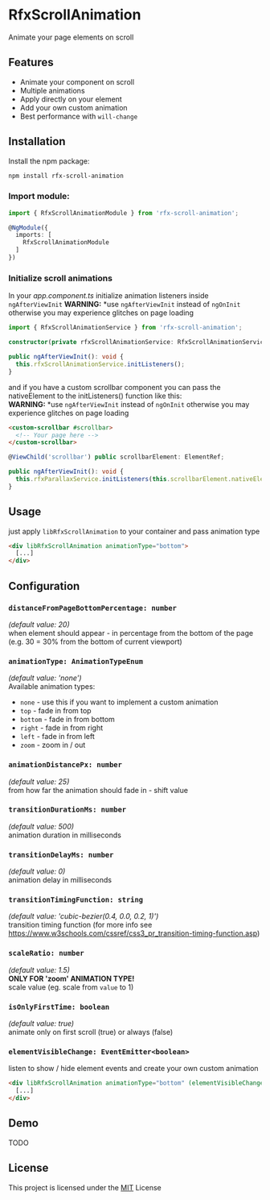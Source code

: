 # RfxScrollAnimation
Animate your page elements on scroll

## Features

- Animate your component on scroll
- Multiple animations
- Apply directly on your element
- Add your own custom animation
- Best performance with `will-change`

## Installation

Install the npm package:
```bash
npm install rfx-scroll-animation
```

### Import module:

```typescript
import { RfxScrollAnimationModule } from 'rfx-scroll-animation';

@NgModule({
  imports: [
    RfxScrollAnimationModule
  ]
})
```

### Initialize scroll animations

In your *app.component.ts* initialize animation listeners inside `ngAfterViewInit`
**WARNING:** *use `ngAfterViewInit` instead of `ngOnInit`
otherwise you may experience glitches on page loading
```typescript
import { RfxScrollAnimationService } from 'rfx-scroll-animation';

constructor(private rfxScrollAnimationService: RfxScrollAnimationService) { }

public ngAfterViewInit(): void {
  this.rfxScrollAnimationService.initListeners();
}
```

and if you have a custom scrollbar component you can pass the nativeElement
to the initListeners() function like this:<br />
**WARNING:** *use `ngAfterViewInit` instead of `ngOnInit`
otherwise you may experience glitches on page loading
```html
<custom-scrollbar #scrollbar>
  <!-- Your page here -->
</custom-scrollbar>
```
```typescript
@ViewChild('scrollbar') public scrollbarElement: ElementRef;

public ngAfterViewInit(): void {
  this.rfxParallaxService.initListeners(this.scrollbarElement.nativeElement);
}
```
## Usage

just apply `libRfxScrollAnimation` to your container and pass animation type
```html
<div libRfxScrollAnimation animationType="bottom">
  [...]
</div>
```

## Configuration

### `distanceFromPageBottomPercentage: number`
*(default value: 20)*<br />
when element should appear - in percentage from the bottom of the page (e.g. 30 = 30% from the bottom of current viewport)

### `animationType: AnimationTypeEnum`
*(default value: 'none')*<br />
Available animation types:
  - `none` - use this if you want to implement a custom animation
  - `top` - fade in from top
  - `bottom` - fade in from bottom
  - `right` - fade in from right
  - `left` - fade in from left
  - `zoom` - zoom in / out

### `animationDistancePx: number`
*(default value: 25)*<br />
from how far the animation should fade in - shift value

### `transitionDurationMs: number`
*(default value: 500)*<br />
animation duration in milliseconds

### `transitionDelayMs: number`
*(default value: 0)*<br />
animation delay in milliseconds

### `transitionTimingFunction: string`
*(default value: 'cubic-bezier(0.4, 0.0, 0.2, 1)')*<br />
transition timing function (for more info see https://www.w3schools.com/cssref/css3_pr_transition-timing-function.asp)

### `scaleRatio: number`
*(default value: 1.5)*<br />
**ONLY FOR 'zoom' ANIMATION TYPE!**<br />
scale value (eg. scale from `value` to 1)

### `isOnlyFirstTime: boolean`
*(default value: true)*<br />
animate only on first scroll (true) or always (false)

### `elementVisibleChange: EventEmitter<boolean>`
listen to show / hide element events and create your own custom animation
```html
<div libRfxScrollAnimation animationType="bottom" (elementVisibleChange)="myCustomFunction($event)">
  [...]
</div>
```

## Demo

TODO

## License

This project is licensed under the [MIT](http://vjpr.mit-license.org) License
